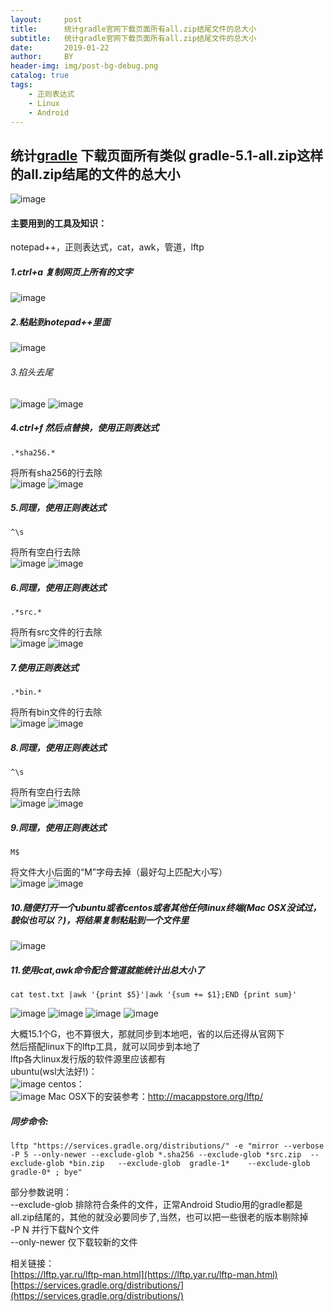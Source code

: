 ```yaml
---
layout:     post
title:      统计gradle官网下载页面所有all.zip结尾文件的总大小
subtitle:   统计gradle官网下载页面所有all.zip结尾文件的总大小
date:       2019-01-22
author:     BY
header-img: img/post-bg-debug.png
catalog: true
tags:
    - 正则表达式
    - Linux
    - Android
---
```


## 统计[gradle](https://services.gradle.org/distributions/) 下载页面所有类似 gradle-5.1-all.zip这样的all.zip结尾的文件的总大小
![image](https://yiyingcanfeng-blog-1253518847.cos.ap-shanghai.myqcloud.com/2019-01-22-1.jpg)
#### 主要用到的工具及知识：
notepad++，正则表达式，cat，awk，管道，lftp  
##### 1.ctrl+a 复制网页上所有的文字
![image](https://yiyingcanfeng-blog-1253518847.cos.ap-shanghai.myqcloud.com/2019-01-22-2.jpg)
##### 2.粘贴到notepad++里面
![image](https://yiyingcanfeng-blog-1253518847.cos.ap-shanghai.myqcloud.com/2019-01-22-3.jpg)
###### 3.掐头去尾  
![image](https://yiyingcanfeng-blog-1253518847.cos.ap-shanghai.myqcloud.com/2019-01-22-4.jpg)
![image](https://yiyingcanfeng-blog-1253518847.cos.ap-shanghai.myqcloud.com/2019-01-22-5.jpg)

##### 4.ctrl+f 然后点替换，使用正则表达式  
```
.*sha256.*
```
将所有sha256的行去除  
![image](https://yiyingcanfeng-blog-1253518847.cos.ap-shanghai.myqcloud.com/2019-01-22-6.jpg)
![image](https://yiyingcanfeng-blog-1253518847.cos.ap-shanghai.myqcloud.com/2019-01-22-7.jpg)


##### 5.同理，使用正则表达式  

```
^\s
```

将所有空白行去除  
![image](https://yiyingcanfeng-blog-1253518847.cos.ap-shanghai.myqcloud.com/2019-01-22-8.jpg)
![image](https://yiyingcanfeng-blog-1253518847.cos.ap-shanghai.myqcloud.com/2019-01-22-9.jpg)


##### 6.同理，使用正则表达式  

```
.*src.*
```

将所有src文件的行去除  
![image](https://yiyingcanfeng-blog-1253518847.cos.ap-shanghai.myqcloud.com/2019-01-22-10.jpg)
![image](https://yiyingcanfeng-blog-1253518847.cos.ap-shanghai.myqcloud.com/2019-01-22-11.jpg)


##### 7.使用正则表达式  

```
.*bin.*
```

将所有bin文件的行去除  
![image](https://yiyingcanfeng-blog-1253518847.cos.ap-shanghai.myqcloud.com/2019-01-22-12.jpg)
![image](https://yiyingcanfeng-blog-1253518847.cos.ap-shanghai.myqcloud.com/2019-01-22-13.jpg)


##### 8.同理，使用正则表达式  

```
^\s
```
 
将所有空白行去除  
![image](https://yiyingcanfeng-blog-1253518847.cos.ap-shanghai.myqcloud.com/2019-01-22-14.jpg)
![image](https://yiyingcanfeng-blog-1253518847.cos.ap-shanghai.myqcloud.com/2019-01-22-15.jpg)



##### 9.同理，使用正则表达式  

```
M$
```

将文件大小后面的“M”字母去掉（最好勾上匹配大小写）  
![image](https://yiyingcanfeng-blog-1253518847.cos.ap-shanghai.myqcloud.com/2019-01-22-16.jpg)
![image](https://yiyingcanfeng-blog-1253518847.cos.ap-shanghai.myqcloud.com/2019-01-22-17.jpg)



##### 10.随便打开一个ubuntu或者centos或者其他任何linux终端(Mac OSX没试过，貌似也可以？)，将结果复制粘贴到一个文件里  
![image](https://yiyingcanfeng-blog-1253518847.cos.ap-shanghai.myqcloud.com/2019-01-22-18.jpg)


##### 11.使用cat,awk命令配合管道就能统计出总大小了  

```
cat test.txt |awk '{print $5}'|awk '{sum += $1};END {print sum}'  
```
![image](https://yiyingcanfeng-blog-1253518847.cos.ap-shanghai.myqcloud.com/2019-01-22-19.jpg)
![image](https://yiyingcanfeng-blog-1253518847.cos.ap-shanghai.myqcloud.com/2019-01-22-20.jpg)
![image](https://yiyingcanfeng-blog-1253518847.cos.ap-shanghai.myqcloud.com/2019-01-22-21.jpg)
![image](https://yiyingcanfeng-blog-1253518847.cos.ap-shanghai.myqcloud.com/2019-01-22-22.jpg)

大概15.1个G，也不算很大，那就同步到本地吧，省的以后还得从官网下  
然后搭配linux下的lftp工具，就可以同步到本地了  
lftp各大linux发行版的软件源里应该都有  
ubuntu(wsl大法好!)：  
![image](https://yiyingcanfeng-blog-1253518847.cos.ap-shanghai.myqcloud.com/2019-01-22-23.jpg)
centos：  
![image](https://yiyingcanfeng-blog-1253518847.cos.ap-shanghai.myqcloud.com/2019-01-22-24.jpg)
Mac OSX下的安装参考：http://macappstore.org/lftp/  

##### 同步命令:
```
lftp "https://services.gradle.org/distributions/" -e "mirror --verbose -P 5 --only-newer --exclude-glob *.sha256 --exclude-glob *src.zip  --exclude-glob *bin.zip   --exclude-glob  gradle-1*    --exclude-glob  gradle-0* ; bye"
```

部分参数说明：  
 --exclude-glob 排除符合条件的文件，正常Android Studio用的gradle都是all.zip结尾的，其他的就没必要同步了,当然，也可以把一些很老的版本剔除掉  
-P N 并行下载N个文件  
 --only-newer 仅下载较新的文件  

相关链接：  
[https://lftp.yar.ru/lftp-man.html](https://lftp.yar.ru/lftp-man.html)  
[https://services.gradle.org/distributions/](https://services.gradle.org/distributions/)
